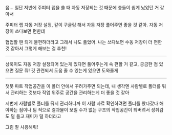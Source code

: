 음... 일단 저번에 주피터 랩을 쓸 때 자동 저장되는 것 때문에 충돌이 쉽게 났었던 거 같아서

주피터 랩 자동 저장 설정, 같이 구글링 해서 자동 저장 풀어주면 좋을 것 같아. 자동 저장이 쓰다보면 편한데

협업할 땐 되게 불편하더라고 그래서 나도 풀었어. 나는 쓰다보면 수동 저장이 더 편한 것 같아서 그렇게 해보는 걸 추천!

- - -

상욱이도 자동 저장 설정되어 있는게 있다면 풀어주는게 속 편할 거 같고, 궁금한 점 있으면 질문 줘! 깃 관련되서 도움 줄 수 있는게 있으면 도와줄게

- - -

챗봇 파트 작업공간을 이 폴더 안에서 꾸려가주면 되는데, 내 생각엔 사람별로 폴더를 둬서 관리하는 것보다 작업 위주로 공간을 관리하는게 더 좋을 것 같아 

저번에 사람별로 폴더를 둬서 관리하니까 이 사람 자료 확인하려면 폴더를 왔다갔다 해야하는 점이나 팀 적으로 결과물이 보일 수가 없는 구조의 작업공간이 되버려서 성취감도 덜 들고 재미가 덜 하더라고

그럼 잘 사용해줘!